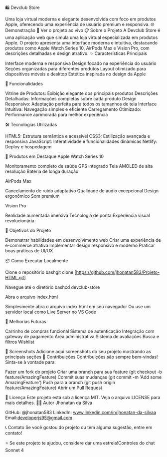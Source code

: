 🛍️ Devclub Store


Uma loja virtual moderna e elegante desenvolvida com foco em produtos Apple, oferecendo uma experiência de usuário premium e responsiva.
🌐 Demonstração
🔗 Ver o projeto ao vivo
📋 Sobre o Projeto
A Devclub Store é uma aplicação web que simula uma loja virtual especializada em produtos Apple. O projeto apresenta uma interface moderna e intuitiva, destacando produtos como Apple Watch Series 10, AirPods Max e Vision Pro, com descrições detalhadas e design atrativo.
✨ Características Principais

Interface moderna e responsiva
Design focado na experiência do usuário
Seções organizadas para diferentes produtos
Layout otimizado para dispositivos móveis e desktop
Estética inspirada no design da Apple

🚀 Funcionalidades

Vitrine de Produtos: Exibição elegante dos principais produtos
Descrições Detalhadas: Informações completas sobre cada produto
Design Responsivo: Adaptação perfeita para todos os tamanhos de tela
Interface Intuitiva: Navegação simples e eficiente
Carregamento Otimizado: Performance aprimorada para melhor experiência

🛠️ Tecnologias Utilizadas

HTML5: Estrutura semântica e acessível
CSS3: Estilização avançada e responsiva
JavaScript: Interatividade e funcionalidades dinâmicas
Netlify: Deploy e hospedagem

📱 Produtos em Destaque
Apple Watch Series 10

Monitoramento completo de saúde
GPS integrado
Tela AMOLED de alta resolução
Bateria de longa duração

AirPods Max

Cancelamento de ruído adaptativo
Qualidade de áudio excepcional
Design ergonômico
Som premium

Vision Pro

Realidade aumentada imersiva
Tecnologia de ponta
Experiência visual revolucionária

🎯 Objetivos do Projeto

Demonstrar habilidades em desenvolvimento web
Criar uma experiência de e-commerce atrativa
Implementar design responsivo e moderno
Praticar boas práticas de UI/UX

📦 Como Executar Localmente

Clone o repositório
bashgit clone [https://github.com/jhonatan583/Projeto-HTML.git]

Navegue até o diretório
bashcd devclub-store

Abra o arquivo index.html

Simplesmente abra o arquivo index.html em seu navegador
Ou use um servidor local como Live Server no VS Code



🌟 Melhorias Futuras

 Carrinho de compras funcional
 Sistema de autenticação
 Integração com gateway de pagamento
 Área administrativa
 Sistema de avaliações
 Busca e filtros
 Wishlist

📸 Screenshots
Adicione aqui screenshots do seu projeto mostrando as principais seções
🤝 Contribuições
Contribuições são sempre bem-vindas! Sinta-se à vontade para:

Fazer um fork do projeto
Criar uma branch para sua feature (git checkout -b feature/AmazingFeature)
Commit suas mudanças (git commit -m 'Add some AmazingFeature')
Push para a branch (git push origin feature/AmazingFeature)
Abrir um Pull Request

📄 Licença
Este projeto está sob a licença MIT. Veja o arquivo LICENSE para mais detalhes.
👨‍💻 Autor
Jhonatan da Silva

GitHub: @jhonatan583
LinkedIn: www.linkedin.com/in/jhonatan-da-silvaa
Email:developerjs95@gmail.com

📞 Contato
Se você gostou do projeto ou tem alguma sugestão, entre em contato!

⭐ Se este projeto te ajudou, considere dar uma estrela!Controles do chat Sonnet 4
